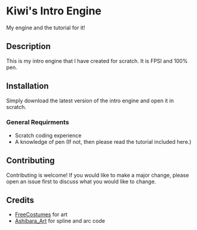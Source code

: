 # Kiwi's Intro Engine
My engine and the tutorial for it!

## Description
This is my intro engine that I have created for scratch. It is FPSI and 100% pen.

## Installation
Simply download the latest version of the intro engine and open it in scratch.
### General Requirments
- Scratch coding experience
- A knowledge of pen (If not, then please read the tutorial included here.)

## Contributing
Contributing is welcome! If you would like to make a major change, please open an issue first to discuss what you would like to change.

## Credits
- <a href="https://scratch.mit.edu/users/freecostumes/">FreeCostumes</a> for art
- <a href="https://scratch.mit.edu/users/ashibara_art/">Ashibara_Art</a> for spline and arc code
